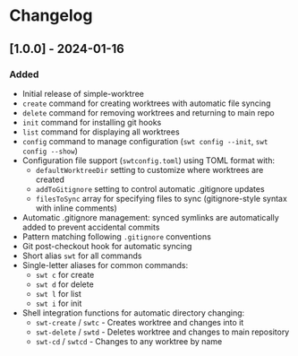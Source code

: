 # Changelog

## [1.0.0] - 2024-01-16

### Added
- Initial release of simple-worktree
- `create` command for creating worktrees with automatic file syncing
- `delete` command for removing worktrees and returning to main repo
- `init` command for installing git hooks
- `list` command for displaying all worktrees
- `config` command to manage configuration (`swt config --init`, `swt config --show`)
- Configuration file support (`swtconfig.toml`) using TOML format with:
  - `defaultWorktreeDir` setting to customize where worktrees are created
  - `addToGitignore` setting to control automatic .gitignore updates
  - `filesToSync` array for specifying files to sync (gitignore-style syntax with inline comments)
- Automatic .gitignore management: synced symlinks are automatically added to prevent accidental commits
- Pattern matching following `.gitignore` conventions
- Git post-checkout hook for automatic syncing
- Short alias `swt` for all commands
- Single-letter aliases for common commands:
  - `swt c` for create
  - `swt d` for delete
  - `swt l` for list
  - `swt i` for init
- Shell integration functions for automatic directory changing:
  - `swt-create` / `swtc` - Creates worktree and changes into it
  - `swt-delete` / `swtd` - Deletes worktree and changes to main repository
  - `swt-cd` / `swtcd` - Changes to any worktree by name